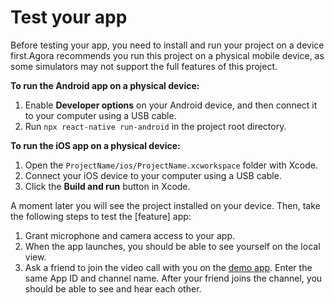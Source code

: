 # Test your app

Before testing your app, you need to install and run your project on a device first.Agora recommends you run this project on a physical mobile device, as some simulators may not support the full features of this project.

**To run the Android app on a physical device:**

1. Enable **Developer options** on your Android device, and then connect it to your computer using a USB cable.
2. Run `npx react-native run-android` in the project root directory.

**To run the iOS app on a physical device:**

1. Open the `ProjectName/ios/ProjectName.xcworkspace` folder with Xcode.
2. Connect your iOS device to your computer using a USB cable.
3. Click the **Build and run** button in Xcode.

A moment later you will see the project installed on your device. Then, take the following steps to test the [feature] app:

1. Grant microphone and camera access to your app.
2. When the app launches, you should be able to see yourself on the local view.
3. Ask a friend to join the video call with you on the [demo app](https://webdemo.agora.io/basicVideoCall/index.html). Enter the same App ID and channel name. After your friend joins the channel, you should be able to see and hear each other.
